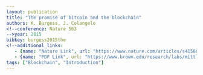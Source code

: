 ```yaml
---
layout: publication
title: "The promise of bitcoin and the blockchain"
authors: K. Burgess, J. Colangelo
<!--conference: Nature 563
-->year: 2015
bibkey: burgess2015the
<!--additional_links:
   - {name: "Nature Link", url: "https://www.nature.com/articles/s41586-018-0609-x"}
   - {name: "PDF Link", url: "https://www.brown.edu/research/labs/mittleman/sites/brown.edu.research.labs.mittleman/files/uploads/Ma_eavesdropping_0.pdf"}-->
tags: ["Blockchain", "Introduction"]
---
```

